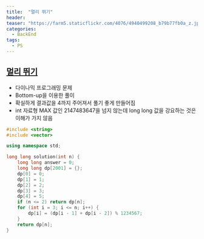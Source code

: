 ```yaml
---
title:  "멀리 뛰기"
header:
teaser: "https://farm5.staticflickr.com/4076/4940499208_b79b77fb0a_z.jpg"
categories:
  - BackEnd
tags:
  - PS
---
```


[멀리 뛰기](https://programmers.co.kr/learn/courses/30/lessons/12914)
---

- 다이나믹 프로그래밍 문제
- Bottom-up을 이용한 풀이
- 확실하게 결과값을 4까지 주어져서 풀기 좋게 만들어짐
- int 자료형 MAX 값인 2147483647을 넘지 않는데 long long 값을 강요하는 것은 이해가 가지 않음

```c++
#include <string>
#include <vector>

using namespace std;

long long solution(int n) {
    long long answer = 0;
    long long dp[2001] = {};
    dp[0] = 0;
    dp[1] = 1;
    dp[2] = 2;
    dp[3] = 3;
    dp[4] = 5;
    if (n <= 2) return dp[n];
    for (int i = 3; i <= n; i++) {
        dp[i] = (dp[i - 1] + dp[i - 2]) % 1234567;
    }
    return dp[n];
}
```